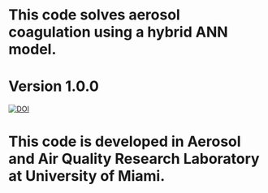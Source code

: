 # This code solves aerosol coagulation using a hybrid ANN model.
# Version 1.0.0
[![DOI](https://zenodo.org/badge/599510030.svg)](https://zenodo.org/badge/latestdoi/599510030)
# This code is developed in Aerosol and Air Quality Research Laboratory at University of Miami.
